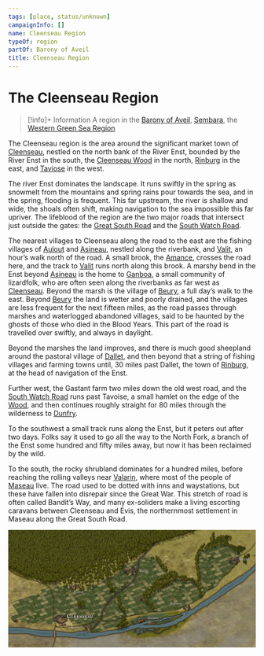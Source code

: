 ```yaml
---
tags: [place, status/unknown]
campaignInfo: []
name: Cleenseau Region
typeOf: region
partOf: Barony of Aveil
title: Cleenseau Region
---
```


# The Cleenseau Region
>[!info]+ Information
> A  region in the [Barony of Aveil](<../barony-of-aveil.md>), [Sembara](<../../sembara.md>), the [Western Green Sea Region](<../../../../western-green-sea/western-green-sea-region.md>)

The Cleenseau region is the area around the significant market town of [Cleenseau](<cleenseau/cleenseau.md>), nestled on the north bank of the River Enst, bounded by the River Enst in the south, the [Cleenseau Wood](<./cleenseau-wood.md>) in the north, [Rinburg](<../rinburg.md>) in the east, and [Taviose](<./taviose.md>) in the west.

The river Enst dominates the landscape. It runs swiftly in the spring as snowmelt from the mountains and spring rains pour towards the sea, and in the spring, flooding is frequent. This far upstream, the river is shallow and wide, the shoals often shift, making navigation to the sea impossible this far upriver. The lifeblood of the region are the two major roads that intersect just outside the gates: the [Great South Road](<../../../roads/great-south-road.md>) and the [South Watch Road](<../../../roads/south-watch-road.md>).  

The nearest villages to Cleenseau along the road to the east are the fishing villages of [Aulout](<./aulout.md>) and [Asineau](<./asineau.md>), nestled along the riverbank, and [Valit](<./valit.md>), an hour’s walk north of the road. A small brook, the [Amance](<./amance-brook.md>), crosses the road here, and the track to [Valit](<./valit.md>) runs north along this brook. A marshy bend in the Enst beyond [Asineau](<./asineau.md>) is the home to [Ganboa](<./ganboa.md>), a small community of lizardfolk, who are often seen along the riverbanks as far west as [Cleenseau](<cleenseau/cleenseau.md>). Beyond the marsh is the village of [Beury](<./beury.md>), a full day’s walk to the east. Beyond [Beury](<./beury.md>) the land is wetter and poorly drained, and the villages are less frequent for the next fifteen miles, as the road passes through marshes and waterlogged abandoned villages, said to be haunted by the ghosts of those who died in the Blood Years. This part of the road is travelled over swiftly, and always in daylight.  

Beyond the marshes the land improves, and there is much good sheepland around the pastoral village of [Dallet](<./dallet.md>), and then beyond that a string of fishing villages and farming towns until, 30 miles past Dallet, the town of [Rinburg](<../rinburg.md>), at the head of navigation of the Enst.

Further west, the Gastant farm two miles down the old west road, and the [South Watch Road](<../../../roads/south-watch-road.md>) runs past Tavoise, a small hamlet on the edge of the [Wood](<./cleenseau-wood.md>), and then continues roughly straight for 80 miles through the wilderness to [Dunfry](<../../western-marches/dunfry.md>). 

To the southwest a small track runs along the Enst, but it peters out after two days. Folks say it used to go all the way to the North Fork, a branch of the Enst some hundred and fifty miles away, but now it has been reclaimed by the wild. 

To the south, the rocky shrubland dominates for a hundred miles, before reaching the rolling valleys near [Valarin](<../../../duchy-of-maseau/valarin.md>), where most of the people of [Maseau](<../../../duchy-of-maseau/duchy-of-maseau.md>) live. The road used to be dotted with inns and waystations, but these have fallen into disrepair since the Great War. This stretch of road is often called Bandit’s Way, and many ex-soliders make a living escorting caravans between Cleenseau and Evis, the northernmost settlement in Maseau along the Great South Road.

![Cleenseau Region Map](../../../../../assets/cleenseau-region-map.jpg)

